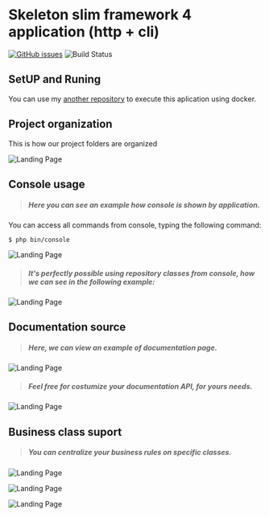 # Skeleton slim framework 4 application (http + cli)

[![GitHub issues](https://img.shields.io/github/issues/gabrielpcruz/slim?style=plastic)](https://github.com/gabrielpcruz/slim/issues)
![Build Status](https://github.com/gabrielpcruz/slim/actions/workflows/php.yml/badge.svg)

## SetUP and Runing

You can use my [another repository](https://github.com/gabrielpcruz/application-php)
to execute this aplication using docker.

## Project organization

This is how our project folders are organized

![Landing Page](docs/img/project_organizations_path.png)

## Console usage

> ##### Here you can see an example how console is shown by application.

You can access all commands from console, typing the following command:

```
$ php bin/console 
```

![Landing Page](docs/img/full_console.png)

> ##### It's perfectly possible using repository classes from console, how we can see in the following example:

![Landing Page](docs/img/console_example_command.png)

## Documentation source

> ##### Here, we can view an example of documentation page.

![Landing Page](docs/img/documentation_print.png)

> ##### Feel free for costumize your documentation API, for yours needs.

![Landing Page](docs/img/documentation_print_post_example.png)

## Business class suport

> ##### You can centralize your business rules on specific classes.

![Landing Page](docs/img/code_example_business_class_03.png)

![Landing Page](docs/img/code_example_business_class_01.png)

![Landing Page](docs/img/code_example_business_class_02.png)
